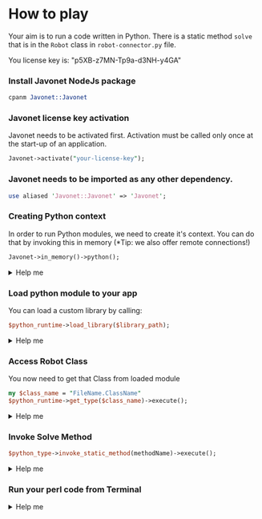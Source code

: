 # How to play

Your aim is to run a code written in Python.
There is a static method `solve` that is in the `Robot` class in `robot-connector.py` file.

You license key is: "p5XB-z7MN-Tp9a-d3NH-y4GA"

### Install Javonet NodeJs package
```perl
cpanm Javonet::Javonet
```

### Javonet license key activation
Javonet needs to be activated first. Activation must be called only once at the start-up of an application.

```perl
Javonet->activate("your-license-key");
```

### Javonet needs to be imported as any other dependency.
```perl
use aliased 'Javonet::Javonet' => 'Javonet';
```

### Creating Python context
In order to run Python modules, we need to create it's context.
You can do that by invoking this in memory (*Tip: we also offer remote connections!)

```perl
Javonet->in_memory()->python();
```

<details>
  <summary>Help me</summary>
  
  ### Code
  ```perl
  my $python_runtime = Javonet->in_memory()->python();
  ```
</details>

### Load python module to your app
You can load a custom library by calling:
  ```perl
  $python_runtime->load_library($library_path);
  ```

<details>
  <summary>Help me</summary>
  
  ### Code
  ```perl
  $python_runtime->load_library(".");
  ```
</details>

### Access Robot Class
You now need to get that Class from loaded module
  ```perl
  my $class_name = "FileName.ClassName"
  $python_runtime->get_type($class_name)->execute();
  ```
<details>
  <summary>Help me</summary>
  
  ### Code
  ```perl
  my $class_name = "robot-connector.Robot"
  my $python_type = $python_runtime->get_type($class_name)->execute();
  ```
</details>

### Invoke Solve Method

  ```perl
  $python_type->invoke_static_method(methodName)->execute();
  ```
<details>
  <summary>Help me</summary>
  
  ### Code
  ```perl
  c$python_type->invoke_static_method("solve")->execute();
  ```
</details>

### Run your perl code from Terminal


<details>
  <summary>Help me</summary>
  
  ### Code
  ```bash
  perl ./main.pl
  ```
</details>